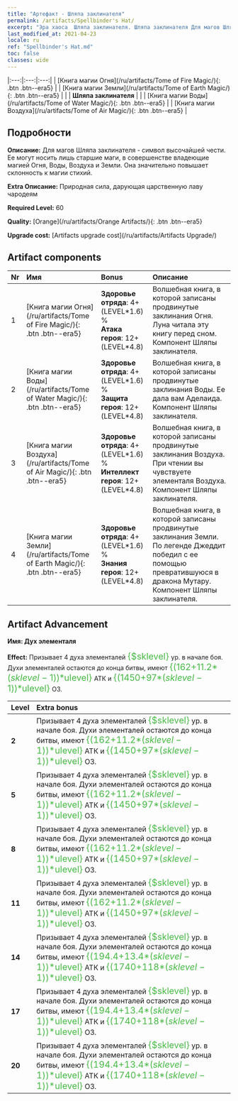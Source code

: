 ```yaml
---
title: "Артефакт - Шляпа заклинателя"
permalink: /artifacts/Spellbinder's Hat/
excerpt: "Эра хаоса  Шляпа заклинателя. Шляпа заклинателя Для магов Шляпа заклинателя - символ высочайшей чести. Ее могут носить лишь старшие маги, в совершенстве владеющие магией Огня, Воды, Воздуха и Земли. Она значительно повышает склонность к магии стихий."
last_modified_at: 2021-04-23
locale: ru
ref: "Spellbinder's Hat.md"
toc: false
classes: wide
---
```


  |:---:|:---:|:---:| 
  | [Книга магии Огня](/ru/artifacts/Tome of Fire Magic/){: .btn .btn--era5} |   | [Книга магии Земли](/ru/artifacts/Tome of Earth Magic/){: .btn .btn--era5} | 
  |   | **Шляпа заклинателя** |  | 
  | [Книга магии Воды](/ru/artifacts/Tome of Water Magic/){: .btn .btn--era5} |   | [Книга магии Воздуха](/ru/artifacts/Tome of Air Magic/){: .btn .btn--era5} | 


## Подробности

 **Описание:** Для магов Шляпа заклинателя - символ высочайшей чести. Ее могут носить лишь старшие маги, в совершенстве владеющие магией Огня, Воды, Воздуха и Земли. Она значительно повышает склонность к магии стихий.

 **Extra Описание:** Природная сила, дарующая царственную лаву чародеям

 **Required Level:** 60

 **Quality:** [Orange](/ru/artifacts/Orange Artifacts/){: .btn .btn--era5}

 **Upgrade cost:** [Artifacts upgrade cost](/ru/artifacts/Artifacts Upgrade/)



## Artifact components

  | Nr |    Имя    |   Bonus | Описание | 
  |:---|:-----------|:--------|:------------| 
  | 1 | [Книга магии Огня](/ru/artifacts/Tome of Fire Magic/){: .btn .btn--era5} | **Здоровье отряда**: 4+(LEVEL\*1.6) %<br/>**Атака героя**: 12+(LEVEL\*4.8) | Волшебная книга, в которой записаны продвинутые заклинания Огня. Луна читала эту книгу перед сном. Компонент Шляпы заклинателя. | 
  | 2 | [Книга магии Воды](/ru/artifacts/Tome of Water Magic/){: .btn .btn--era5} | **Здоровье отряда**: 4+(LEVEL\*1.6) %<br/>**Защита героя**: 12+(LEVEL\*4.8) | Волшебная книга, в которой записаны продвинутые заклинания Воды. Ее дала вам Аделаида. Компонент Шляпы заклинателя. | 
  | 3 | [Книга магии Воздуха](/ru/artifacts/Tome of Air Magic/){: .btn .btn--era5} | **Здоровье отряда**: 4+(LEVEL\*1.6) %<br/>**Интеллект героя**: 12+(LEVEL\*4.8) | Волшебная книга, в которой записаны продвинутые заклинания Воздуха. При чтении вы чувствуете элементаля Воздуха. Компонент Шляпы заклинателя. | 
  | 4 | [Книга магии Земли](/ru/artifacts/Tome of Earth Magic/){: .btn .btn--era5} | **Здоровье отряда**: 4+(LEVEL\*1.6) %<br/>**Знания героя**: 12+(LEVEL\*4.8) | Волшебная книга, в которой записаны продвинутые заклинания Земли. По легенде Джеддит победил с ее помощью превратившуюся в дракона Мутару. Компонент Шляпы заклинателя. | 


## Artifact Advancement

 **Имя: Дух элементаля**

 **Effect:** Призывает 4 духа элементалей <span style="color: #48b946;font-size:20px">{$sklevel}</span> ур. в начале боя. Духи элементалей остаются до конца битвы, имеют <span style="color: #48b946;font-size:20px">{(162+11.2*($sklevel-1))*$ulevel}</span> АТК и <span style="color: #48b946;font-size:20px">{(1450+97*($sklevel-1))*$ulevel}</span> ОЗ.

  |  Level  |    Extra bonus  | 
  |:--------|:----------------| 
  | **2** | Призывает 4 духа элементалей <span style="color: #48b946;font-size:20px">{$sklevel}</span> ур. в начале боя. Духи элементалей остаются до конца битвы, имеют <span style="color: #48b946;font-size:20px">{(162+11.2*($sklevel-1))*$ulevel}</span> АТК и <span style="color: #48b946;font-size:20px">{(1450+97*($sklevel-1))*$ulevel}</span> ОЗ. | 
  | **5** | Призывает 4 духа элементалей <span style="color: #48b946;font-size:20px">{$sklevel}</span> ур. в начале боя. Духи элементалей остаются до конца битвы, имеют <span style="color: #48b946;font-size:20px">{(162+11.2*($sklevel-1))*$ulevel}</span> АТК и <span style="color: #48b946;font-size:20px">{(1450+97*($sklevel-1))*$ulevel}</span> ОЗ. | 
  | **8** | Призывает 4 духа элементалей <span style="color: #48b946;font-size:20px">{$sklevel}</span> ур. в начале боя. Духи элементалей остаются до конца битвы, имеют <span style="color: #48b946;font-size:20px">{(162+11.2*($sklevel-1))*$ulevel}</span> АТК и <span style="color: #48b946;font-size:20px">{(1450+97*($sklevel-1))*$ulevel}</span> ОЗ. | 
  | **11** | Призывает 4 духа элементалей <span style="color: #48b946;font-size:20px">{$sklevel}</span> ур. в начале боя. Духи элементалей остаются до конца битвы, имеют <span style="color: #48b946;font-size:20px">{(162+11.2*($sklevel-1))*$ulevel}</span> АТК и <span style="color: #48b946;font-size:20px">{(1450+97*($sklevel-1))*$ulevel}</span> ОЗ. | 
  | **14** | Призывает 4 духа элементалей <span style="color: #48b946;font-size:20px">{$sklevel}</span> ур. в начале боя. Духи элементалей остаются до конца битвы, имеют <span style="color: #48b946;font-size:20px">{(194.4+13.4*($sklevel-1))*$ulevel}</span> АТК и <span style="color: #48b946;font-size:20px">{(1740+118*($sklevel-1))*$ulevel}</span> ОЗ. | 
  | **17** | Призывает 4 духа элементалей <span style="color: #48b946;font-size:20px">{$sklevel}</span> ур. в начале боя. Духи элементалей остаются до конца битвы, имеют <span style="color: #48b946;font-size:20px">{(194.4+13.4*($sklevel-1))*$ulevel}</span> АТК и <span style="color: #48b946;font-size:20px">{(1740+118*($sklevel-1))*$ulevel}</span> ОЗ. | 
  | **20** | Призывает 4 духа элементалей <span style="color: #48b946;font-size:20px">{$sklevel}</span> ур. в начале боя. Духи элементалей остаются до конца битвы, имеют <span style="color: #48b946;font-size:20px">{(194.4+13.4*($sklevel-1))*$ulevel}</span> АТК и <span style="color: #48b946;font-size:20px">{(1740+118*($sklevel-1))*$ulevel}</span> ОЗ. | 
